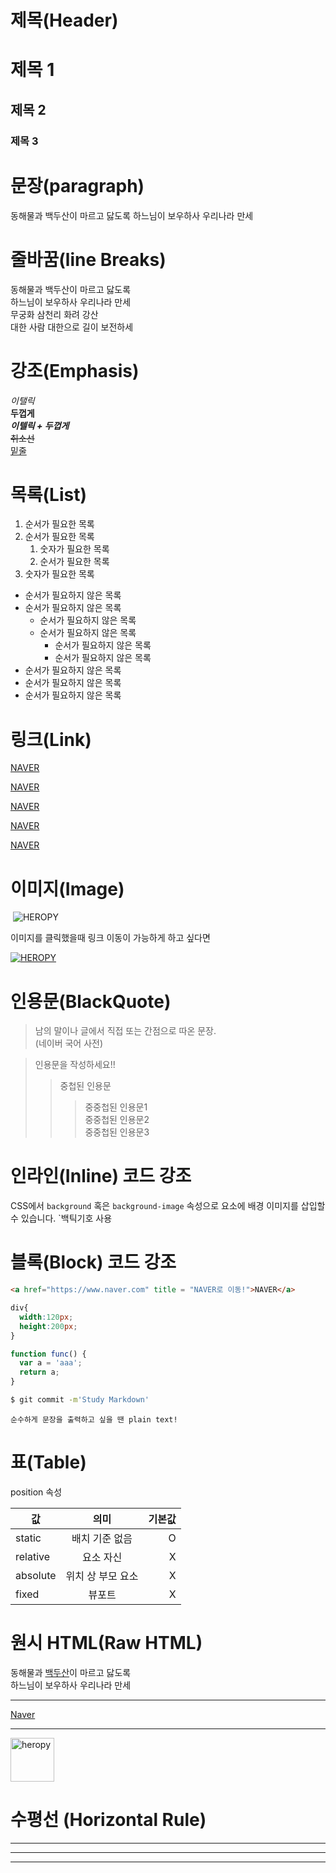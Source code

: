 # 제목(Header)

# 제목 1
## 제목 2
### 제목 3

# 문장(paragraph)
동해물과 백두산이 마르고 닳도록
하느님이 보우하사 우리나라 만세

# 줄바꿈(line Breaks)
동해물과 백두산이 마르고 닳도록   
하느님이 보우하사 우리나라 만세  
무궁화 삼천리 화려 강산<br/>
대한 사람 대한으로 길이 보전하세

# 강조(Emphasis)
_이탤릭_  
**두껍게**  
**_이텔릭 + 두껍게_**  
~~취소선~~  
<u>밑줄</u>

# 목록(List)

1. 순서가 필요한 목록  
1. 순서가 필요한 목록
    1. 숫자가 필요한 목록
    1. 순서가 필요한 목록
1. 숫자가 필요한 목록

- 순서가 필요하지 않은 목록
- 순서가 필요하지 않은 목록
    - 순서가 필요하지 않은 목록
    - 순서가 필요하지 않은 목록
        - 순서가 필요하지 않은 목록
        - 순서가 필요하지 않은 목록
- 순서가 필요하지 않은 목록
- 순서가 필요하지 않은 목록  
- 순서가 필요하지 않은 목록

# 링크(Link)
<a href="https://www.naver.com">NAVER</a>  

[NAVER](https://www.naver.com)  


<a href="https://www.naver.com" title = "NAVER로 이동!">NAVER</a>    

[NAVER](https://www.naver.com "NAVER로 이동!")  

<a href="https://www.naver.com" title = "NAVER로 이동!" target = "_blank">NAVER</a>    

# 이미지(Image)
![]()
![HEROPY](https://heropy.blog/css/images/logo.png)

이미지를 클릭했을때 링크 이동이 가능하게 하고 싶다면

[![HEROPY](https://heropy.blog/css/images/logo.png)](https://heropy.blog/css/images/logo.png)

# 인용문(BlackQuote)

> 남의 말이나 글에서 직접 또는 간점으로 따온 문장.   
>(네이버 국어 사전)

> 인용문을 작성하세요!!  
>>중첩된 인용문  
>>>중중첩된 인용문1  
>>>중중첩된 인용문2  
>>>중중첩된 인용문3

# 인라인(Inline) 코드 강조

CSS에서 `background` 혹은 `background-image` 속성으로 요소에 배경 이미지를 삽입할 수 있습니다.  `백틱기호 사용

# 블록(Block) 코드 강조

```html
<a href="https://www.naver.com" title = "NAVER로 이동!">NAVER</a>   
```
```css
div{
  width:120px;
  height:200px;
}
```
```javascript
function func() {
  var a = 'aaa';
  return a;
}
```
```bash
$ git commit -m'Study Markdown'
```
```plaintext
순수하게 문장을 출력하고 싶을 땐 plain text!
```

# 표(Table)

position 속성  

값 | 의미 | 기본값
--|:--:|--:  
static | 배치 기준 없음 | O
relative |요소 자신 | X
absolute | 위치 상 부모 요소 | X
fixed | 뷰포트 | X

# 원시 HTML(Raw HTML)

동해물과 <u>백두산</u>이 마르고 닳도록<br/>
하느님이 보우하사 우리나라 만세
***
<a href="https://naver.com" title="Naver로 이동!" target="_blank">Naver</a>
___
<img width="70" src="https://heropy.blog/css/images/logo.png" alt="heropy">

# 수평선 (Horizontal Rule)

---

***

___